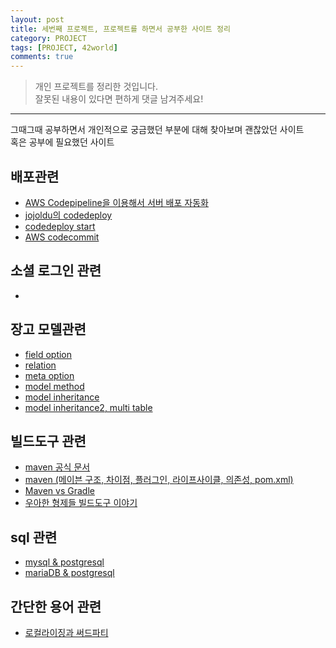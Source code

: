 ```yaml
---
layout: post
title: 세번째 프로젝트, 프로젝트를 하면서 공부한 사이트 정리
category: PROJECT
tags: [PROJECT, 42world]
comments: true
---
```


> 개인 프로젝트를 정리한 것입니다.     
잘못된 내용이 있다면 편하게 댓글 남겨주세요!    

<hr>

그때그때 공부하면서 개인적으로 궁금했던 부분에 대해 찾아보며 괜찮았던 사이트 <br>
혹은 공부에 필요했던 사이트

## 배포관련

- [AWS Codepipeline을 이용해서 서버 배포 자동화]('https://yunhookim.tistory.com/23')
- [jojoldu의 codedeploy]('https://jojoldu.tistory.com/281')
- [codedeploy start]('https://sarc.io/index.php/aws/1049-codedeploy-start')
- [AWS codecommit]('http://labs.brandi.co.kr/2019/04/08/yangjh.html')

## 소셜 로그인 관련

-

## 장고 모델관련

- [field option]('https://zehye.github.io/django/2018/06/20/14django_document_model/')
- [relation]('https://zehye.github.io/django/2018/06/22/11django_document_model_relation/')
- [meta option]('https://zehye.github.io/django/2018/07/01/11django_document_model_meta_option/')
- [model method]('https://zehye.github.io/django/2018/07/01/12django_document_model_attribute/')
- [model inheritance]('https://zehye.github.io/django/2018/07/02/11django_document_model_inheritance/')
- [model inheritance2, multi table]('https://zehye.github.io/django/2018/07/04/12django_document_model_inheritance_multitable/')

## 빌드도구 관련

- [maven 공식 문서]('http://maven.apache.org/')
- [maven (메이븐 구조, 차이점, 플러그인, 라이프사이클, 의존성, pom.xml)]('https://sjh836.tistory.com/131')
- [Maven vs Gradle]('https://bkim.tistory.com/13')
- [우아한 형제들 빌드도구 이야기]('http://woowabros.github.io/tools/2019/04/30/gradle-kotlin-dsl.html')

## sql 관련

- [mysql & postgresql]('https://neo-orcl.tistory.com/131')
- [mariaDB & postgresql]('https://hamait.tistory.com/596')

## 간단한 용어 관련

- [로컬라이징과 써드파티]('https://zeddios.tistory.com/106')

